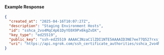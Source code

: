 <!-- Code generated for API Clients. DO NOT EDIT. -->
#### Example Response
```json
{
  "created_at": "2025-04-16T10:07:27Z",
  "description": "Staging Environment Hosts",
  "id": "sshca_2vo4MqC4p61DyYE0X9Px6kgZvDX",
  "key_type": "ed25519",
  "public_key": "ssh-ed25519 AAAAC3NzaC1lZDI1NTE5AAAAID3NE7ee77Q527rxsjTO132JsPoKNTjy9/9IlfA4FBXv",
  "uri": "https://api.ngrok.com/ssh_certificate_authorities/sshca_2vo4MqC4p61DyYE0X9Px6kgZvDX"
}

